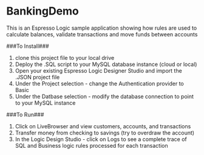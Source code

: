 BankingDemo
===========

This is an Espresso Logic sample application showing how rules are used to calculate balances, validate transactions and move funds between accounts

###To Install###
1. clone this project file to your local drive
2. Deploy the .SQL script to your MySQL database instance (cloud or local)
3. Open your existing Espresso Logic Designer Studio and import the .JSON project file
4. Under the Project selection - change the Authentication provider to Basic
5. Under the Datbase selection - modify the database connection to point to your MySQL instance

###To Run###
1. Click on LiveBrowser and view customers, accounts, and transactions
2. Transfer money from checking to savings (try to overdraw the account)
3. In the Logic Design Studio - click on Logs to see a complete trace of SQL and Business logic rules processed for each transaction
